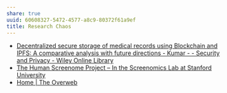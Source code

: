 ```yaml
---
share: true
uuid: 60608327-5472-4577-a8c9-80372f61a9ef
title: Research Chaos
---
```

* [Decentralized secure storage of medical records using Blockchain and IPFS: A comparative analysis with future directions - Kumar - - Security and Privacy - Wiley Online Library](https://onlinelibrary.wiley.com/doi/full/10.1002/spy2.162)
* [The Human Screenome Project – In the Screenomics Lab at Stanford University](http://screenomics.stanford.edu/?fbclid=IwAR3CKWhcIcJlk3DfhDto_GPsjkxwf_9vi2bdqWA6u0_Foz2enhQ3InZ9NeY)
* [Home | The Overweb](https://www.theoverweb.com/challenge)